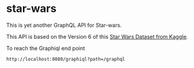 # star-wars

This is yet another GraphQL API for Star-wars.

This API is based on the Version 6 of this [Star Wars Dataset from Kaggle](https://www.kaggle.com/jsphyg/star-wars).

To reach the Graphiql end point

```
http://localhost:8080/graphiql?path=/graphql
```
